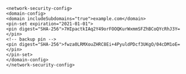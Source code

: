     <network-security-config>
    <domain-config>
    <domain includeSubdomains="true">example.com</domain>
    <pin-set expiration="2021-01-01">
    <pin digest="SHA-256">7HIpactkIAq2Y49orFOOQKurWxmmSFZhBCoQYcRhJ3Y=</pin>
    <!-- backup pin -->
    <pin digest="SHA-256">fwza0LRMXouZHRC8Ei+4PyuldPDcf3UKgO/04cDM1oE=</pin>
    </pin-set>
    </domain-config>
    </network-security-config>